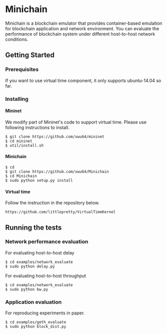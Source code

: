 # Minichain

Minichain is a blockchain emulator that provides container-based emulation for blockchain application and network environment. You can evaluate the performance of blockchain system under different host-to-host network conditions.

## Getting Started

### Prerequisites

If you want to use virtual time component, it only supports ubuntu-14.04 so far. 

### Installing

#### Mininet

We modify part of Mininet's code to support virtual time. Please use following instructions to install.

```
$ git clone https://github.com/xwu64/mininet
$ cd mininet
$ util/install.sh
```


#### Minichain

```
$ cd
$ git clone https://github.com/xwu64/Minichain
$ cd Minichain
$ sudo python setup.py install
```

#### Virtual time

Follow the instruction in the repository below.

```
https://github.com/littlepretty/VirtualTimeKernel
```

## Running the tests

### Network performance evaluation

For evaluating host-to-host delay

```
$ cd examples/network_evaluate
$ sudo python delay.py
```

For evaluating host-to-host throughput

```
$ cd examples/network_evaluate
$ sudo python bw.py
```

### Application evaluation

For reproducing experiments in paper.

```
$ cd examples/geth_evaluate
$ sudo python block_dist.py
```
